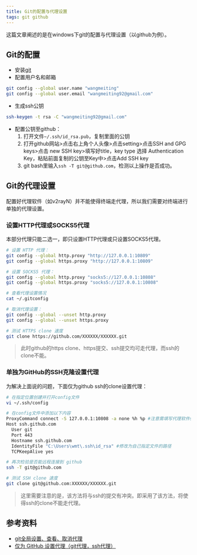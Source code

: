 ```yaml
---
title: Git的配置与代理设置
tags: git github
---
```


这篇文章阐述的是在windows下git的配置与代理设置（以github为例）。



## Git的配置

- 安装[git](https://git-scm.com/)
- 配置用户名和邮箱

```sh
git config --global user.name "wangmeiting"
git config --global user.email "wangmeiting92@gmail.com"
```

- 生成ssh公钥

```sh
ssh-keygen -t rsa -C "wangmeiting92@gmail.com"
```

- 配置公钥至github：
  1. 打开文件`~/.ssh/id_rsa.pub`，复制里面的公钥
  2. 打开github网站>点击右上角个人头像>点击setting>点击SSH and GPG keys>点击 new SSH key>填写好title，key type 选择 Authentication Key，粘贴前面复制的公钥至Key中>点击Add SSH key
  3. git bash里输入`ssh -T git@github.com`，检测以上操作是否成功。



## Git的代理设置

配置好代理软件（如v2rayN）并不能使得终端走代理，所以我们需要对终端进行单独的代理设置。

### 设置HTTP代理或SOCKS5代理

本部分代理只能二选一，即只设置HTTP代理或只设置SOCKS5代理。

```sh
# 设置 HTTP 代理：
git config --global http.proxy "http://127.0.0.1:10809"
git config --global https.proxy "http://127.0.0.1:10809"

# 设置 SOCKS5 代理：
git config --global http.proxy "socks5://127.0.0.1:10808"
git config --global https.proxy "socks5://127.0.0.1:10808"

# 查看代理设置情况
cat ~/.gitconfig

# 取消代理设置：
git config --global --unset http.proxy
git config --global --unset https.proxy

# 测试 HTTPS clone 速度
git clone https://github.com/XXXXXX/XXXXXX.git
```

> 此时github的https clone、https提交、ssh提交均可走代理，而ssh的clone不能。

### 单独为GitHub的SSH克隆设置代理

为解决上面说的问题，下面仅为github ssh的clone设置代理：

```sh
# 在指定位置创建并打开config文件
vi ~/.ssh/config

# 在config文件中添加以下内容
ProxyCommand connect -S 127.0.0.1:10808 -a none %h %p #注意需填写代理软件socks5代理端口
Host ssh.github.com
  User git
  Port 443
  Hostname ssh.github.com
  IdentityFile "C:\Users\wmt\.ssh\id_rsa" #修改为自己指定文件的路径
  TCPKeepAlive yes

# 再次检验是否能远程连接到 github
ssh -T git@github.com

# 测试 SSH clone 速度
git clone git@github.com:XXXXXX/XXXXXX.git
```

> 这里需要注意的是，该方法将与ssh的提交有冲突。即采用了该方法，将使得ssh的clone不能走代理。



## 参考资料

- [git全局设置、查看、取消代理](https://rouroux.github.io/git-proxy/#git%E5%85%A8%E5%B1%80%E8%AE%BE%E7%BD%AE%E3%80%81%E6%9F%A5%E7%9C%8B%E3%80%81%E5%8F%96%E6%B6%88%E4%BB%A3%E7%90%86)
- [仅为 GitHub 设置代理（git代理，ssh代理）](https://gist.github.com/chenshengzhi/07e5177b1d97587d5ca0acc0487ad677)

